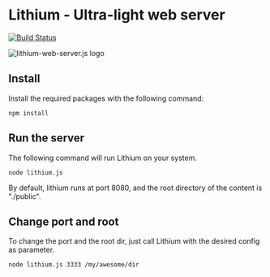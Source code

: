# Lithium - Ultra-light web server 

[![Build Status](https://travis-ci.org/MarcosRZ/lithium-web-server.svg?branch=devel)](https://travis-ci.org/MarcosRZ/lithium-web-server)

![lithium-web-server.js logo](http://telesucaro.es/lithiumwebserver.svg)

## Install
Install the required packages with the following command:

```
npm install
```

## Run the server
The following command will run Lithium on your system.

```
node lithium.js
```

By default, lithium runs at port 8080, and the root directory of the content is
"./public".

## Change port and root
To change the port and the root dir, just call Lithium with the desired config as parameter.

```
node lithium.js 3333 /my/awesome/dir
```
